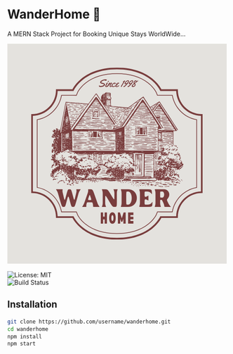 # WanderHome 🏡
A MERN Stack Project for Booking Unique Stays WorldWide...

![Project Banner](assets/1.png)

![License: MIT](https://img.shields.io/badge/License-MIT-yellow.svg)  
![Build Status](https://img.shields.io/badge/build-passing-brightgreen.svg)  


## Installation
```bash
git clone https://github.com/username/wanderhome.git
cd wanderhome
npm install
npm start
